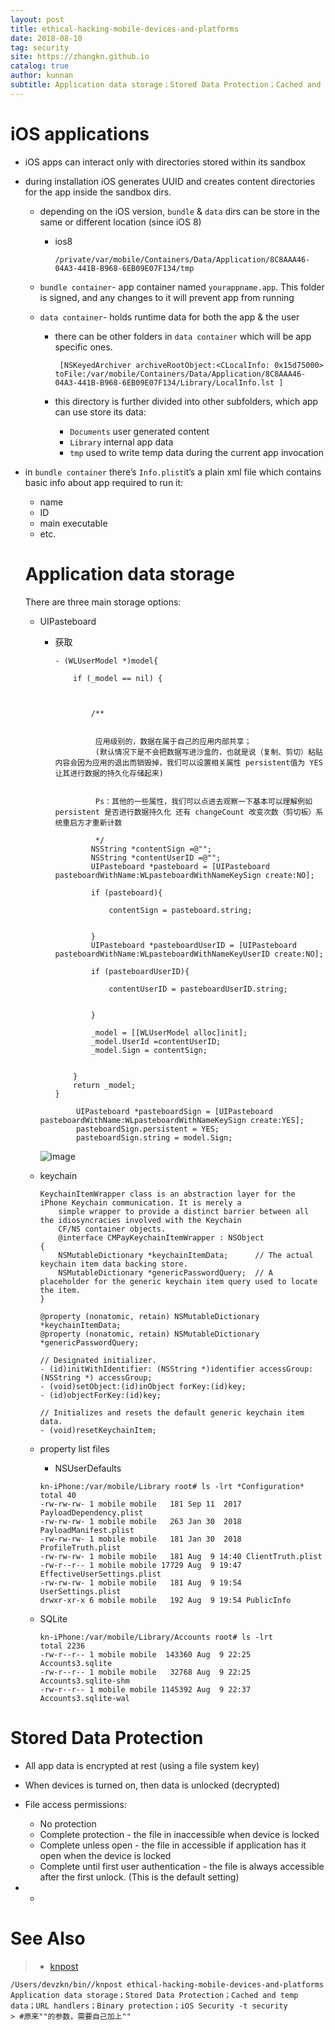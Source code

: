 ```yaml
---
layout: post
title: ethical-hacking-mobile-devices-and-platforms
date: 2018-08-10
tag: security
site: https://zhangkn.github.io
catalog: true
author: kunnan
subtitle: Application data storage；Stored Data Protection；Cached and temp data；URL handlers；Binary protection；iOS Security
---
```




# iOS applications

 

- iOS apps can interact only with directories stored within its sandbox

- during installation iOS generates UUID and creates content directories for the app inside the sandbox dirs.

  * depending on the iOS version, `bundle` & `data` dirs can be store in the same or different location (since iOS 8)

    * ios8

      ```
      /private/var/mobile/Containers/Data/Application/8C8AAA46-04A3-441B-B968-6EB09E07F134/tmp
      ```

      

   

  * `bundle container`- app container named `yourappname.app`. This folder is signed, and any changes to it will prevent app from running

  * `data container`- holds runtime data for both the app & the user

    * there can be other folders in `data container` which will be app specific ones.

      ```
       [NSKeyedArchiver archiveRootObject:<CLocalInfo: 0x15d75000> toFile:/var/mobile/Containers/Data/Application/8C8AAA46-04A3-441B-B968-6EB09E07F134/Library/LocalInfo.lst ]
      
      ```

      

    * this directory is further divided into other subfolders, which app can use store its data:

      * `Documents` user generated content
      * `Library` internal app data
      * `tmp` used to write temp data during the current app invocation

       

- in `bundle container` there’s `Info.plist`it’s a plain xml file which contains basic info about app required to run it:

  * name
  * ID
  * main executable
  * etc.

   

   

  # Application data storage

   There are three main storage options:

  * UIPasteboard 

    * 获取

      ```
      - (WLUserModel *)model{
          
          if (_model == nil) {
              
              
              
              /**
               
               
               应用级别的，数据在属于自己的应用内部共享；
               (默认情况下是不会把数据写进沙盒的，也就是说（复制、剪切）粘贴内容会因为应用的退出而销毁掉，我们可以设置相关属性 persistent值为 YES让其进行数据的持久化存储起来)
               
               
               Ps：其他的一些属性，我们可以点进去观察一下基本可以理解例如 persistent 是否进行数据持久化 还有 changeCount 改变次数（剪切板）系统重启方才重新计数
               
               */
              NSString *contentSign =@"";
              NSString *contentUserID =@"";
              UIPasteboard *pasteboard = [UIPasteboard pasteboardWithName:WLpasteboardWithNameKeySign create:NO];
              
              if (pasteboard){
                  
                  contentSign = pasteboard.string;
                  
                  
              }
              UIPasteboard *pasteboardUserID = [UIPasteboard pasteboardWithName:WLpasteboardWithNameKeyUserID create:NO];
              
              if (pasteboardUserID){
                  
                  contentUserID = pasteboardUserID.string;
                  
                  
              }
            
              _model = [[WLUserModel alloc]init];
              _model.UserId =contentUserID;
              _model.Sign = contentSign;
              
              
          }
          return _model;
      }
      
      ```

      

    ```
            UIPasteboard *pasteboardSign = [UIPasteboard pasteboardWithName:WLpasteboardWithNameKeySign create:YES];
            pasteboardSign.persistent = YES;
            pasteboardSign.string = model.Sign;
    
    ```

    ![image](https://wx3.sinaimg.cn/large/af39b376gy1fu4g5sy779j20ev05wq4a.jpg)

  * keychain

    ```
    KeychainItemWrapper class is an abstraction layer for the iPhone Keychain communication. It is merely a 
        simple wrapper to provide a distinct barrier between all the idiosyncracies involved with the Keychain
        CF/NS container objects.
        @interface CMPayKeychainItemWrapper : NSObject
    {
        NSMutableDictionary *keychainItemData;		// The actual keychain item data backing store.
        NSMutableDictionary *genericPasswordQuery;	// A placeholder for the generic keychain item query used to locate the item.
    }
    
    @property (nonatomic, retain) NSMutableDictionary *keychainItemData;
    @property (nonatomic, retain) NSMutableDictionary *genericPasswordQuery;
    
    // Designated initializer.
    - (id)initWithIdentifier: (NSString *)identifier accessGroup:(NSString *) accessGroup;
    - (void)setObject:(id)inObject forKey:(id)key;
    - (id)objectForKey:(id)key;
    
    // Initializes and resets the default generic keychain item data.
    - (void)resetKeychainItem;
    
    ```

    

  * property list files

    * NSUserDefaults

    ```
    kn-iPhone:/var/mobile/Library root# ls -lrt *Configuration*
    total 40
    -rw-rw-rw- 1 mobile mobile   181 Sep 11  2017 PayloadDependency.plist
    -rw-rw-rw- 1 mobile mobile   263 Jan 30  2018 PayloadManifest.plist
    -rw-rw-rw- 1 mobile mobile   181 Jan 30  2018 ProfileTruth.plist
    -rw-rw-rw- 1 mobile mobile   181 Aug  9 14:40 ClientTruth.plist
    -rw-r--r-- 1 mobile mobile 17729 Aug  9 19:47 EffectiveUserSettings.plist
    -rw-rw-rw- 1 mobile mobile   181 Aug  9 19:54 UserSettings.plist
    drwxr-xr-x 6 mobile mobile   192 Aug  9 19:54 PublicInfo
    
    ```

    

  

  * SQLite

    ```
    kn-iPhone:/var/mobile/Library/Accounts root# ls -lrt
    total 2236
    -rw-r--r-- 1 mobile mobile  143360 Aug  9 22:25 Accounts3.sqlite
    -rw-r--r-- 1 mobile mobile   32768 Aug  9 22:25 Accounts3.sqlite-shm
    -rw-r--r-- 1 mobile mobile 1145392 Aug  9 22:37 Accounts3.sqlite-wal
    
    ```

    

 

# Stored Data Protection

  

  

 

- All app data is encrypted at rest (using a file system key)
- When devices is turned on, then data is unlocked (decrypted)
- File access permissions:
  - No protection
  - Complete protection - the file in inaccessible when device is locked
  - Complete unless open - the file in accessible if application has it open when the device is locked
  - Complete until first user authentication - the file is always accessible after the first unlock. (This is the default setting)

 

- -  

 

 

 

 

# See Also 

>* [knpost](https://github.com/zhangkn/KNBin/blob/master/knpost) 
>
```
/Users/devzkn/bin//knpost ethical-hacking-mobile-devices-and-platforms Application data storage；Stored Data Protection；Cached and temp data；URL handlers；Binary protection；iOS Security -t security
> #原来""的参数，需要自己加上""
```

